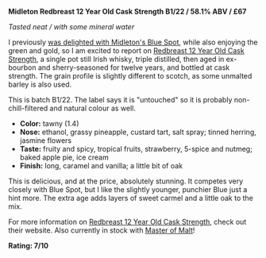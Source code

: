 **Midleton Redbreast 12 Year Old Cask Strength B1/22 / 58.1% ABV / £67**

*Tasted neat / with some mineral water*

I previously [was delighted with Midleton's Blue Spot](https://medium.com/p/f7a366e89cc7), while also enjoying the green and gold, so I am excited to report on [Redbreast 12 Year Old Cask Strength](https://www.whiskybase.com/whiskies/whisky/217562/redbreast-12-year-old), a single pot still Irish whisky, triple distilled, then aged in ex-bourbon and sherry-seasoned for twelve years, and bottled at cask strength.  The grain profile is slightly different to scotch, as some unmalted barley is also used. 

This is batch B1/22.  The label says it is "untouched" so it is probably non-chill-filtered and natural colour as well.

* **Color:** tawny (1.4)
* **Nose:** ethanol, grassy pineapple, custard tart, salt spray; tinned herring, jasmine flowers
* **Taste:** fruity and spicy, tropical fruits, strawberry, 5-spice and nutmeg; baked apple pie, ice cream
* **Finish:** long, caramel and vanilla; a little bit of oak

This is delicious, and at the price, absolutely stunning.  It competes very closely with Blue Spot, but I like the slightly younger, punchier Blue just a hint more.  The extra age adds layers of sweet carmel and a little oak to the mix.

For more information on [Redbreast 12 Year Old Cask Strength](https://www.whiskybase.com/whiskies/distillery/198/midleton-1975), check out their website.  Also currently in stock with [Master of Malt](https://www.masterofmalt.com/whiskies/redbreast/redbreast-12-year-old-cask-strength-batch-b1-22-whiskey/)!

**Rating: 7/10**